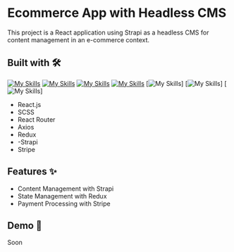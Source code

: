 # Ecommerce App with Headless CMS
This project is a React application using Strapi as a headless CMS for content management in an e-commerce context.

## Built with 🛠️
[![My Skills](https://skillicons.dev/icons?i=js)](https://developer.mozilla.org/en-US/docs/Web/JavaScript)
[![My Skills](https://skillicons.dev/icons?i=html)](https://www.w3.org/html/)
[![My Skills](https://skillicons.dev/icons?i=react)](https://react.dev/)
[![My Skills](https://skillicons.dev/icons?i=sass)](https://sass-lang.com/documentation/)
[![My Skills](https://skillicons.dev/icons?i=redux)]
[![My Skills](https://skillicons.dev/icons?i=strapi)]
[![My Skills](https://skillicons.dev/icons?i=stripe)]


- React.js
- SCSS
- React Router
- Axios
- Redux
- -Strapi
- Stripe
  
## Features ✨ 
- Content Management with Strapi
- State Management with Redux
- Payment Processing with Stripe

## Demo 🚀
Soon 
